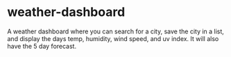 # weather-dashboard
A weather dashboard where you can search for a city, save the city in a list, and display the days temp, humidity, wind speed, and uv index. It will also have the 5 day forecast.
